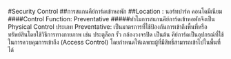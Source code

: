#Security Control
##การสแกนคีย์การ์ดเข้าหอพัก
##Location : นอร์ทปาร์ค คอนโดมีเนียม
####Control Function: Preventative
#####ทำไมการสแกนคีย์การ์ดเข้าหอพักจึงเป็น Physical Control ประเภท Preventative: 
  เป็นมาตรการที่ใช้ป้องกันการเข้าถึงพื้นที่หรือทรัพย์สินโดยใช้วิธีการทางกายภาพ เช่น ประตูล็อก รั้ว กล้องวงจรปิด เป็นต้น
  คีย์การ์ดเป็นอุปกรณ์ที่ใช้ในการควบคุมการเข้าถึง (Access Control) โดยกำหนดให้เฉพาะผู้ที่มีสิทธิ์สามารถเข้าไปในพื้นที่ได้
